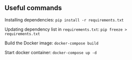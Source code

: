 

## Useful commands

Installing dependencies:
`pip install -r requirements.txt`

Updating dependency list in `requirements.txt`:
`pip freeze > requirements.txt`

Build the Docker image:
`docker-compose build`

Start docker container:
`docker-compose up -d`